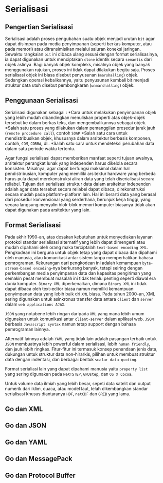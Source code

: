 # Serialisasi

## Pengertian Serialisasi

Serialisasi adalah proses pengubahan suatu objek menjadi urutan `bit` agar dapat disimpan pada media penyimpanan (seperti berkas komputer, atau pada memori) atau ditransimisikan melalui saluran koneksi jaringan. Sewaktu rangkaian `bit` ini dibaca ulang sesuai dengan format serialisasinya, ia dapat digunakan untuk menciptakan `clone` identik secara `semantis` dari objek aslinya. Bagi banyak objek kompleks, misalnya objek yang banyak menggunakan rujukan, proses ini tidak dapat dilakukan begitu saja. Proses serialisasi objek ini biasa disebut penyusunan (`marshalling`) objek. Sedangkan operasi kebalikannya, yaitu penyusunan kembali bit menjadi struktur data utuh disebut pembongkaran (`unmarshalling`) objek. 

## Penggunaan Serialisasi

Serialisasi digunakan sebagai :
*Cara untuk melakukan penyimpanan objek yang lebih mudah dibandingkan menuliskan properti atas objek-objek tersebut ke dalam berkas teks, dan mengembalikannya sebagai objek.
*Salah satu proses yang dilakukan dalam pemanggilan prosedur jarak jauh (`remote procedure call`), contoh `SOAP`
*Salah satu cara untuk mendistribusikan objek, khususnya dalam arsitektur berbasis komponen, contoh, `COM`, `CORBA`, dll.
*Salah satu cara untuk mendeteksi perubahan data dalam satu periode waktu tertentu.

Agar fungsi serialisasi dapat memberikan manfaat seperti tujuan awalnya, arsitektur perangkat lunak yang independen harus dikelola secara konsisten. Misalnya, agar dapat berfungsi maksimal dalam hal pendistribusian, komputer yang memiliki arsitektur hardware yang berbeda harus pula dapat merekonstruksi aliran data yang telah diserialisasi secara reliabel. Tujuan dari serialisasi struktur data dalam arsitektur independen adalah agar data tersebut secara reliabel dapat dibaca, direkonstruksi secara mudah pada platform-platform lain. Hal ini berarti data yang berasal dari prosedur konvensional yang serderhana, berunjuk kerja tinggi, yang secara langsung menyalin blok-blok memori komputer biasanya tidak akan dapat digunakan pada arsitektur yang lain.
 
## Format Serialisasi

Pada akhir 1990-an, atas desakan kebutuhan untuk menyediakan layanan protokol standar serialisasi alternatif yang lebih dapat dimengerti atau mudah dipahami oleh orang maka terciptalah `text-based encoding XML`. Pengkodean ini berguna untuk objek tetap yang dapat dibaca dan dipahami oleh manusia, atau komunikasi antar sistem tanpa memperhatikan bahasa pemrograman. Kekurangan dari pengkodean ini adalah kemampuan `byte-stream-based encoding`-nya berkurang banyak, tetapi seiring dengan perkembangan media penyimpanan data dan kapasitas pengiriman yang semakin pesat membuat masalah ini tidak terlalu penting seperti diawal era dunia komputer. `Binary XML` diperkenalkan, dimana `Binary XML` ini tidak dapat dibaca oleh text-editor biasa namun memiliki kemampuan penyimpanan data yang lebih baik dri `XML` biasa. Pada tahun 2000-an, XML sering digunakan untuk asinkronus transfer data antara `client` dan `server` dalam `web applications AJAX`.

`JSON` yang notabene lebih ringan daripada `XML` yang mana lebih umum digunakan untuk komunikasi antar `client-server` dalam aplikasi web. `JSON` berbasis `Javascript syntax` namun tetap support dengan bahasa pemrograman lainnya.

Alternatif lainnya adalah `YAML` yang tidak lain adalah pasangan terbaik untuk `JSON` membuatnya lebih powerful dalam serialisasi, lebih `human friendly`, dan jauh lebih ringkas. Fitur-fitur ini termasuk konsep penandaan jenis data, dukungan untuk struktur data non-hirarkis, pilihan untuk membuat struktur data dengan indentasi, dan berbagai bentuk `scalar data quoting`.

Format serialiasi lain yang dapat dipahami manusia yaitu `property list` yang sering digunakan pada `NeXTSTEP`, `GNUstep`, dan `OS X Cocoa`.

Untuk volume data ilmiah yang lebih besar, sepeti data satelit dan output numerik dari iklim, cuaca, atau model laut, telah dikembangkan standar serialisasi khusus diantaranya `HDF`, `netCDF` dan `GRIB` yang lama.  

## Go dan XML



## Go dan JSON



## Go dan YAML



## Go dan MessagePack



## Go dan Protocol Buffer



